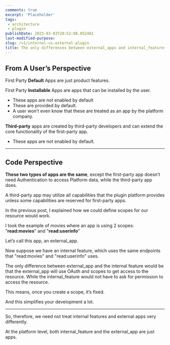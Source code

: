 ```yaml
---
comments: true
excerpt: 'Placeholder' 
tags:
 - architecture
 - plugin
publishDate: 2023-03-03T20:52:08.052481
last-modified-purpose:
slug: /v1/internal-vs-external-plugin
title: The only differences between external_apps and internal_features in a plugin architecture
---
```


## From A User’s Perspective

First Party **Default** Apps are just product features.

First Party **Installable** Apps are apps that can be installed by the user.

- These apps are not enabled by default
- These are provided by default.
- A user won’t even know that these are treated as an app by the platform company.

**Third-party** apps are created by third-party developers and can extend the core functionality of the first-party app.

- These apps are not enabled by default.

---

## Code Perspective

**These two types of apps are the same**, except the first-party app doesn’t need Authentication to access Platform data, while the third-party app does.

A third-party app may utilize all capabilities that the plugin platform provides unless some capabilities are reserved for first-party apps.

In the previous post, I explained how we could define scopes for our resource would work.

I took the example of movies where an app is using 2 scopes: "**read:movies**" and "**read:userinfo**"

Let’s call this app, an external_app.

Now suppose we have an internal feature, which uses the same endpoints that "read:movies" and "read:userinfo" uses.

The only difference between external_app and the internal feature would be that the external_app will use OAuth and scopes to get access to the resource. While the internal_feature would not have to ask for permission to access the resource.

This means, once you create a scope, it’s fixed.

And this simplifies your development a lot.



---

So, therefore, we need not treat internal features and external apps very differently.

At the platform level, both internal_feature and the external_app are just apps.
